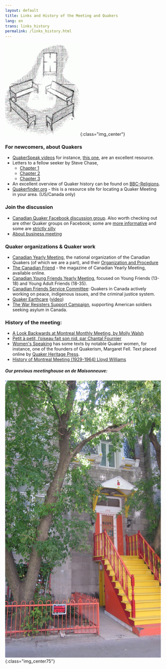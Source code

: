 ```yaml
---
layout: default
title: Links and History of the Meeting and Quakers
lang: en
trans: links_history
permalink: /links_history.html
---
```

![Benches with light](assets/images/benches2-243x300.gif){:class="img_center"}
### For newcomers, about Quakers
* [QuakerSpeak videos](https://quakerspeak.com/) for instance, [this one](https://www.youtube.com/watch?time_continue=1&v=I63xA-VZGXw&feature=emb_title), are an excellent resource.
* Letters to a fellow seeker by Steve Chase, 
  * [Chapter 1](https://drive.google.com/file/d/0B8iS545He0DEcmV2NFhHb1J2ak0/view)
  * [Chapter 2](https://drive.google.com/file/d/0B8iS545He0DEVnRLRWdlM1ZZdFk/view)
  * [Chapter 3](https://drive.google.com/file/d/0B8iS545He0DESzJPMEx0aTlPbEk/view)
* An excellent overview of Quaker history can be found on [BBC-Religions](https://www.bbc.co.uk/religion/religions/christianity/subdivisions/quakers_1.shtml).
* [Quakerfinder.org](http://www.quakerfinder.org) - this is a resource site for locating a Quaker Meeting in your area. (US/Canada only) 

  
### Join the discussion
* [Canadian Quaker Facebook discussion group](https://www.facebook.com/groups/532516183429702/). Also worth checking out are other Quaker groups on Facebook; some are [more informative](https://www.facebook.com/groups/2207263944/) and some are [strictly silly](https://www.facebook.com/groups/assbadfriends/)
* [About business meeting](https://quakerscotland.org/quaker-business-meetings)

### Quaker organizations & Quaker work
* [Canadian Yearly Meeting](https://www.quaker.ca), the national organization of the Canadian Quakers (of which we are a part), and their [Organization and Procedure](https://quaker.ca/resources/organization-and-procedure/) 
* [The Canadian Friend](https://quaker.ca/resources/the-canadian-friend/) - the magazine of Canadian Yearly Meeting, available online. 
* [Canadian Young Friends Yearly Meeting](http://yf.quaker.ca), focused on Young Friends (13-18) and Young Adult Friends (18-35). 
* [Canadian Friends Service Committee](quakerservice.ca): Quakers in Canada actively working on peace, indigenous issues, and the criminal justice system.
* [Quaker Earthcare](https://www.quakerearthcare.org/) ([video](https://www.youtube.com/watch?v=5GBZUEeX1M0))
* [The War Resisters Support Campaign](http://www.resisters.ca/), supporting American soldiers seeking asylum in Canada. 

### History of the meeting:
* [A Look Backwards at Montreal Monthly Meeting, by Molly Walsh](/assets/PDF/MMM-History-CF.V100.05.13-14.pdf) 
* [Petit à petit, l’oiseau fait son nid, par Chantal Fournier](/assets/PDF/MMM-History-CF.V100.05.15.pdf) 
* [Women's Speaking](http://www.qhpress.org/texts/fell.html) has some texts by notable Quaker women, for instance, one of the founders of Quakerism, Margaret Fell. Text placed online by [Quaker Heritage Press](http://www.qhpress.org).
* [History of Montreal Meeting (1929-1964) Lloyd Williams](/assets/PDF/MMM_history-Lloyd-Williams.pdf)

##### Our previous meetinghouse on de Maisonneuve:
![Our previous meetinghouse on de Maisonneuve](/assets/images/1974%20MaisW%20(1).JPG){:class="img_center75"}
